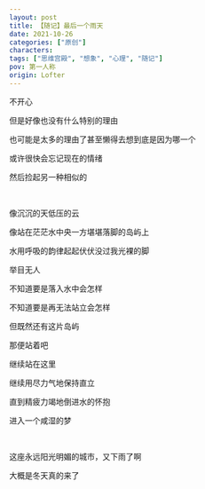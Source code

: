 ```yaml
---
layout: post
title: 【随记】最后一个雨天
date: 2021-10-26
categories: ["原创"]
characters: 
tags: ["思维宫殿", "想象", "心理", "随记"]
pov: 第一人称
origin: Lofter
---
```


不开心

但是好像也没有什么特别的理由

也可能是太多的理由了甚至懒得去想到底是因为哪一个

或许很快会忘记现在的情绪

然后捡起另一种相似的

<br>

像沉沉的天低压的云

像站在茫茫水中央一方堪堪落脚的岛屿上

水用呼吸的韵律起起伏伏没过我光裸的脚

举目无人

不知道要是落入水中会怎样

不知道要是再无法站立会怎样

但既然还有这片岛屿

那便站着吧

继续站在这里

继续用尽力气地保持直立

直到精疲力竭地倒进水的怀抱

进入一个咸湿的梦

<br>

这座永远阳光明媚的城市，又下雨了啊

大概是冬天真的来了
